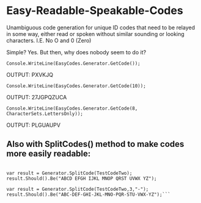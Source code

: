 # Easy-Readable-Speakable-Codes
Unambiguous code generation for unique ID codes that need to be relayed in some way, either read or spoken without similar sounding or looking characters. I.E. No O and 0 (Zero)

Simple? Yes. But then, why does nobody seem to do it?

```Console.WriteLine(EasyCodes.Generator.GetCode());```  

OUTPUT: PXVKJQ
  
  
```Console.WriteLine(EasyCodes.Generator.GetCode(10));```  

OUTPUT: 27JGPQZUCA
    
  
```Console.WriteLine(EasyCodes.Generator.GetCode(8, CharacterSets.LettersOnly));```  

OUTPUT: PLGUAUPV


## Also with SplitCodes() method to make codes more easily readable:  

```var TestCodeTwo => "ABCDEFGHIJKLMNOPQRSTUVWXYZ";
        
var result = Generator.SplitCode(TestCodeTwo);
result.Should().Be("ABCD EFGH IJKL MNOP QRST UVWX YZ");

var result = Generator.SplitCode(TestCodeTwo,3,"-");
result.Should().Be("ABC-DEF-GHI-JKL-MNO-PQR-STU-VWX-YZ");```

